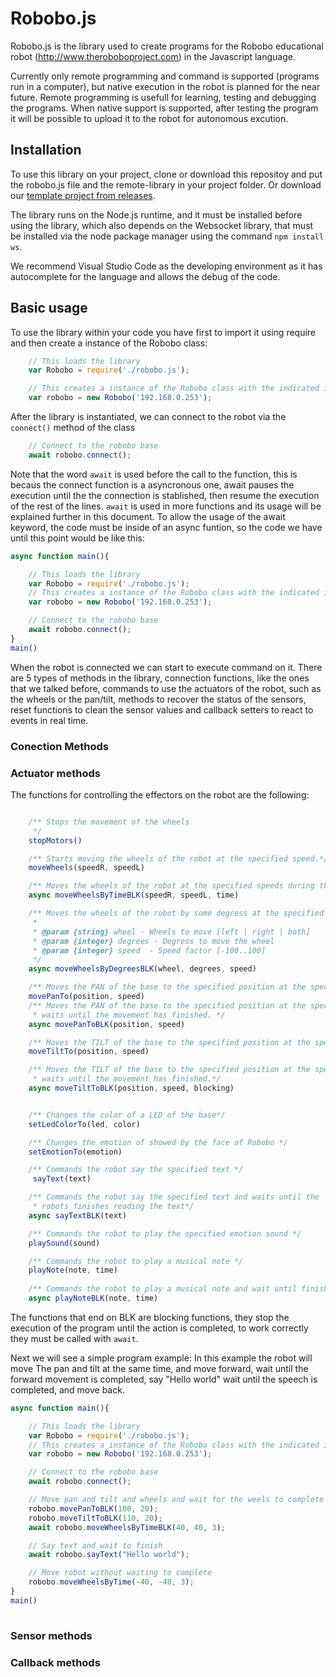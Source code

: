 # Robobo.js

Robobo.js is the library used to create programs for the Robobo educational robot (http://www.theroboboproject.com) in the Javascript language.

Currently only remote programming and command is supported (programs run in a computer), but native execution in the robot is planned for the near future. Remote programming is usefull for learning, testing and debugging the programs. When native support is supported, after testing the program it will be possible to upload it to the robot for autonomous excution.

## Installation

To use this library on your project, clone or download this repositoy and put the robobo.js file and the remote-library in your project folder. Or download our [template project from releases](https://github.com/mytechia/robobo.js/releases/tag/project-template-v0.9.1).

The library runs on the Node.js runtime, and it must be installed before using the library, which also depends on the Websocket library, that must be installed via the node package manager using the command `npm install ws`.

We recommend Visual Studio Code as the developing environment as it has autocomplete for the language and allows the debug of the code.

## Basic usage

To use the library within your code you have first to import it using require and then create a instance of the Robobo class:

```javascript
    // This loads the library
    var Robobo = require('./robobo.js');

    // This creates a instance of the Robobo class with the indicated ip address
    var robobo = new Robobo('192.168.0.253');
```

After the library is instantiated, we can connect to the robot via the `connect()` method of the class

``` javascript
    // Connect to the robobo base
    await robobo.connect();
```

Note that the word `await` is used before the call to the function, this is becaus the connect function is a asyncronous one, await pauses the execution until the the connection is stablished, then resume the execution of the rest of the lines. `await` is used in more functions and its usage will be explained further in this document. 
To allow the usage of the await keyword, the code must be inside of an async funtion, so the code we have until this point would be like this:

``` javascript
async function main(){

    // This loads the library
    var Robobo = require('./robobo.js');
    // This creates a instance of the Robobo class with the indicated ip address
    var robobo = new Robobo('192.168.0.253');

    // Connect to the robobo base
    await robobo.connect();
}
main()
```

When the robot is connected we can start to execute command on it.
There are 5 types of methods in the library, connection functions, like the ones that we talked before, commands to use the actuators of the robot, such as the wheels or the pan/tilt, methods to recover the status of the sensors, reset functions to clean the sensor values and callback setters to react to events in real time.

### Conection Methods

### Actuator methods

The functions for controlling the effectors on the robot are the following:

``` javascript

    /** Stops the movement of the wheels
     */
    stopMotors()

    /** Starts moving the wheels of the robot at the specified speed.*/
    moveWheels(speedR, speedL)

    /** Moves the wheels of the robot at the specified speeds during the specified time.*/
    async moveWheelsByTimeBLK(speedR, speedL, time)

    /** Moves the wheels of the robot by some degress at the specified speed.
     * 
     * @param {string} wheel - Wheels to move [left | right | both]
     * @param {integer} degrees - Degress to move the wheel
     * @param {integer} speed  - Speed factor [-100..100]
     */
    async moveWheelsByDegreesBLK(wheel, degrees, speed)

    /** Moves the PAN of the base to the specified position at the specified speed*/
    movePanTo(position, speed) 
    /** Moves the PAN of the base to the specified position at the specified speed and
     * waits until the movement has finished. */
    async movePanToBLK(position, speed) 

    /** Moves the TILT of the base to the specified position at the specified speed */
    moveTiltTo(position, speed) 

    /** Moves the TILT of the base to the specified position at the specified speed and
     * waits until the movement has finished.*/
    async moveTiltToBLK(position, speed, blocking) 


    /** Changes the color of a LED of the base*/
    setLedColorTo(led, color) 

    /** Changes the emotion of showed by the face of Robobo */
    setEmotionTo(emotion) 

    /** Commands the robot say the specified text */
     sayText(text) 

    /** Commands the robot say the specified text and waits until the 
     * robots finishes reading the text*/
    async sayTextBLK(text)

    /** Commands the robot to play the specified emotion sound */
    playSound(sound)

    /** Commands the robot to play a musical note */
    playNote(note, time) 
    
    /** Commands the robot to play a musical note and wait until finishes playing it */
    async playNoteBLK(note, time)

```

The functions that end on BLK are blocking functions, they stop the execution of the program until the action is completed, to work correctly they must be called with `await`.

Next we will see a simple program example:
In this example the robot will move The pan and tilt at the same time, and move forward, wait until the forward movement is completed, say "Hello world" wait until the speech is completed, and move back.

``` javascript
async function main(){

    // This loads the library
    var Robobo = require('./robobo.js');
    // This creates a instance of the Robobo class with the indicated ip address
    var robobo = new Robobo('192.168.0.253');

    // Connect to the robobo base
    await robobo.connect();

    // Move pan and tilt and wheels and wait for the weels to complete
    robobo.movePanToBLK(100, 20);
    robobo.moveTiltToBLK(110, 20);
    await robobo.moveWheelsByTimeBLK(40, 40, 3);

    // Say text and wait to finish
    await robobo.sayText("Hello world");

    // Move robot without waiting to complete
    robobo.moveWheelsByTime(-40, -40, 3);
}
main()
    


```
### Sensor methods

### Callback methods